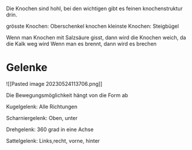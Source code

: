Die Knochen sind hohl, bei den wichtigen gibt es feinen knochenstruktur drin. 

grösste Knochen: Oberschenkel knochen
kleinste Knochen: Steigbügel

Wenn man Knochen mit Salzsäure gisst, dann wird die Knochen weich, da die Kalk weg wird
Wenn man es brennt, dann wird es brechen

# Gelenke
![[Pasted image 20230524113706.png]]

Die Bewegungsmöglichkeit hängt von die Form ab


Kugelgelenk: Alle Richtungen

Scharniergelenk: Oben, unter

Drehgelenk: 360 grad in eine Achse

Sattelgelenk: Links,recht, vorne, hinter
